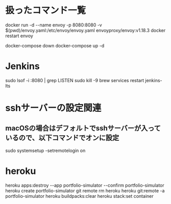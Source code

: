 # 扱ったコマンド一覧

docker run -d --name envoy -p 8080:8080 -v $(pwd)/envoy.yaml:/etc/envoy/envoy.yaml envoyproxy/envoy:v1.18.3
docker restart envoy

docker-compose down
docker-compose up -d

# Jenkins
sudo lsof -i :8080 | grep LISTEN
sudo kill -9 <PID>
brew services restart jenkins-lts

# sshサーバーの設定関連
## macOSの場合はデフォルトでsshサーバーが入っているので、以下コマンドでオンに設定
sudo systemsetup -setremotelogin on

# heroku
heroku apps:destroy --app portfolio-simulator --confirm portfolio-simulator
heroku create portfolio-simulator
git remote rm heroku
heroku git:remote -a portfolio-simulator
heroku buildpacks:clear
heroku stack:set container
